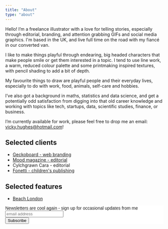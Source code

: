 ```yaml
---
title: "About"
type: "about"
---
```


Hello! I’m a freelance illustrator with a love for telling stories, especially through editorial, branding, and attention grabbing GIFs and social media graphics. I'm based in the UK, and live full time on the road with my fiancé in our converted van. 

I like to make things playful through endearing, big headed characters that make people smile or get them interested in a topic. I tend to use line work, a warm, reduced colour palette and some printmaking inspired textures, with pencil shading to add a bit of depth.

My favourite things to draw are playful people and their everyday lives, especially to do with work, food, animals, self-care and hobbies.

I’ve also got a background in maths, statistics and data science, and get a potentially odd satisfaction from digging into that old career knowledge and working with topics like tech, startups, data, scientific studies, finance, or business.

I’m currently available for work, please feel free to drop me an email: [vicky.hughes@hotmail.com](mailto:vicky.hughes@hotmail.com)!

## Selected clients

- [Geckoboard - web branding](https://www.geckoboard.com/)
- [Mood magazine - editorial](https://www.itsmoodmag.com/power/becoming-perfect-self-optimise)
- Cylchgrawn Cara - editorial
- [Fonetti - children's publishing](https://vickyhughes.co.uk/portfolio/bear-with-me/)

## Selected features

- [Beach London](http://www.beachlondon.co.uk/five-day-no-54-vicky-hughes/)

<!-- Begin Mailchimp Signup Form -->
<link href="//cdn-images.mailchimp.com/embedcode/horizontal-slim-10_7.css" rel="stylesheet" type="text/css">
<style type="text/css">
	#mc_embed_signup{background:#fff; clear:left; font:14px Montserrat,Arial,sans-serif; width:100%;}
	/* Add your own Mailchimp form style overrides in your site stylesheet or in this style block.
	   We recommend moving this block and the preceding CSS link to the HEAD of your HTML file. */
</style>
<div id="mc_embed_signup">
<form action="https://hotmail.us3.list-manage.com/subscribe/post?u=fabb1b0c73834b6e5369a3d90&amp;id=6dfeb56b4a" method="post" id="mc-embedded-subscribe-form" name="mc-embedded-subscribe-form" class="validate" target="_blank" novalidate>
    <div id="mc_embed_signup_scroll">
	<label for="mce-EMAIL">Newsletters are cool again - sign up for occasional updates from me</label>
	<input type="email" value="" name="EMAIL" class="email" id="mce-EMAIL" placeholder="email address" required>
    <!-- real people should not fill this in and expect good things - do not remove this or risk form bot signups-->
    <div style="position: absolute; left: -5000px;" aria-hidden="true"><input type="text" name="b_fabb1b0c73834b6e5369a3d90_6dfeb56b4a" tabindex="-1" value=""></div>
    <div class="clear"><input type="submit" value="Subscribe" name="subscribe" id="mc-embedded-subscribe" class="button"></div>
    </div>
</form>
</div>

<!--End mc_embed_signup-->
